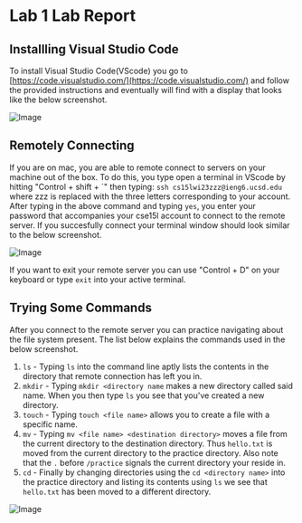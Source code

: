 # Lab 1 Lab Report
## Installling Visual Studio Code
To install Visual Studio Code(VScode) you go to [https://code.visualstudio.com/](https://code.visualstudio.com/) and follow the provided instructions and eventually will find with a display that looks like the below screenshot.

![Image](https://edtheegghead.github.io/cse15l-lab-reports/Screenshot%202023-01-12%20at%204.09.43%20PM.png)

## Remotely Connecting
If you are on mac, you are able to remote connect to servers on your machine out of the box. To do this, you type open a terminal in VScode by hitting "Control + shift + \`" then typing: 
`ssh cs15lwi23zzz@ieng6.ucsd.edu` 
where zzz is replaced with the three letters corresponding to your account. After typing in the above command and typing `yes`, you enter your
password that accompanies your cse15l account to connect to the remote server. If you succesfully connect your terminal window
should look similar to the below screenshot.

![Image](https://edtheegghead.github.io/cse15l-lab-reports/Screenshot%202023-01-12%20at%204.38.31%20PM.png)

If you want to exit your remote server you can use "Control + D" on your keyboard or type `exit` into your active terminal.

## Trying Some Commands
After you connect to the remote server you can practice navigating about the file system present. The list below explains the commands used in the below screenshot.
1. `ls` - Typing `ls` into the command line aptly lists the contents in the directory that remote connection has left you in.
2. `mkdir` - Typing `mkdir <directory name` makes a new directory called said name. When you then type `ls` you see that you've created a new directory.
4. `touch` - Typing `touch <file name>` allows you to create a file with a specific name.
5. `mv` - Typing `mv <file name> <destination directory>` moves a file from the current directory to the destination directory. Thus `hello.txt` is moved from the current directory to the practice directory. Also note that the `.` before `/practice` signals the current directory your reside in.
6. `cd` - Finally by changing directories using the `cd <directory name>` into the practice directory and listing its contents using `ls` we see that `hello.txt` has been moved to a different directory.

![Image](https://edtheegghead.github.io/cse15l-lab-reports/Screenshot%202023-01-12%20at%205.47.25%20PM.png)
